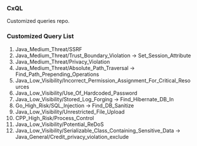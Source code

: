 ### CxQL
Customized queries repo.


### Customized Query List
1. Java_Medium_Threat/SSRF
2. Java_Medium_Threat/Trust_Boundary_Violation -> Set_Session_Attribute
3. Java_Medium_Threat/Privacy_Violation
4. Java_Medium_Threat/Absolute_Path_Traversal -> Find_Path_Prepending_Operations
5. Java_Low_Visibility/Incorrect_Permission_Assignment_For_Critical_Resources
6. Java_Low_Visibility/Use_Of_Hardcoded_Password
7. Java_Low_Visibility/Stored_Log_Forging -> Find_Hibernate_DB_In
8. Go_High_Risk/SQL_Injection -> Find_DB_Sanitize
9. Java_Low_Visibility/Unrestricted_File_Upload
10. CPP_High_Risk/Process_Control
11. Java_Low_Visibility/Potential_ReDoS
12. Java_Low_Visibility/Serializable_Class_Containing_Sensitive_Data -> Java_General/Credit_privacy_violation_exclude